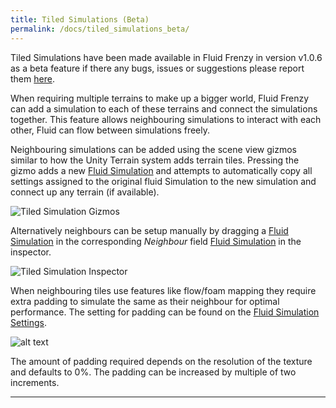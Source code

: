 ```yaml
---
title: Tiled Simulations (Beta)
permalink: /docs/tiled_simulations_beta/
---
```



Tiled Simulations have been made available in Fluid Frenzy in version v1.0.6 as a beta feature if there any bugs, issues or suggestions please report them [here](https://github.com/FrenzyByte/fluidfrenzy/issues). 

When requiring multiple terrains to make up a bigger world, Fluid Frenzy can add a simulation to each of these terrains and connect the simulations together. This feature allows neighbouring simulations to interact with each other, Fluid can flow between simulations freely.

Neighbouring simulations can be added using the scene view gizmos similar to how the Unity Terrain system adds terrain tiles. Pressing the gizmo adds a new [Fluid Simulation](../fluid_simulation_components#fluid-simulation) and attempts to automatically copy all settings assigned to the original fluid Simulation to the new simulation and connect up any terrain (if available). 

![Tiled Simulation Gizmos](../../assets/images/tiled_simulation.png)

Alternatively neighbours can be setup manually by dragging a [Fluid Simulation](../fluid_simulation_components#fluid-simulation) in the corresponding *Neighbour* field [Fluid Simulation](../fluid_simulation_components#fluid-simulation)  in the inspector.

![Tiled Simulation Inspector](../../assets/images/tiled_simulation_neighbours.png)

When neighbouring tiles use features like flow/foam mapping they require extra padding to simulate the same as their neighbour for optimal performance. The setting for padding can be found on the [Fluid Simulation Settings](../fluid_simulation_components#fluid-simulation-settings). 

![alt text](../../assets/images/tiled_simulation_padding.png)

The amount of padding required depends on the resolution of the texture and defaults to 0%. The padding can be increased by multiple of two increments.



---

<div style="page-break-after: always;"></div>

<a name="future-updates-roadmap"></a>
